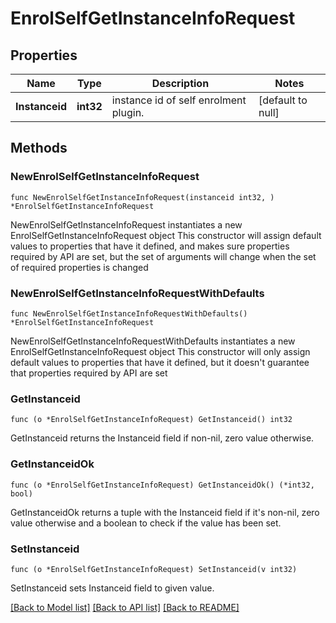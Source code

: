 # EnrolSelfGetInstanceInfoRequest

## Properties

Name | Type | Description | Notes
------------ | ------------- | ------------- | -------------
**Instanceid** | **int32** | instance id of self enrolment plugin. | [default to null]

## Methods

### NewEnrolSelfGetInstanceInfoRequest

`func NewEnrolSelfGetInstanceInfoRequest(instanceid int32, ) *EnrolSelfGetInstanceInfoRequest`

NewEnrolSelfGetInstanceInfoRequest instantiates a new EnrolSelfGetInstanceInfoRequest object
This constructor will assign default values to properties that have it defined,
and makes sure properties required by API are set, but the set of arguments
will change when the set of required properties is changed

### NewEnrolSelfGetInstanceInfoRequestWithDefaults

`func NewEnrolSelfGetInstanceInfoRequestWithDefaults() *EnrolSelfGetInstanceInfoRequest`

NewEnrolSelfGetInstanceInfoRequestWithDefaults instantiates a new EnrolSelfGetInstanceInfoRequest object
This constructor will only assign default values to properties that have it defined,
but it doesn't guarantee that properties required by API are set

### GetInstanceid

`func (o *EnrolSelfGetInstanceInfoRequest) GetInstanceid() int32`

GetInstanceid returns the Instanceid field if non-nil, zero value otherwise.

### GetInstanceidOk

`func (o *EnrolSelfGetInstanceInfoRequest) GetInstanceidOk() (*int32, bool)`

GetInstanceidOk returns a tuple with the Instanceid field if it's non-nil, zero value otherwise
and a boolean to check if the value has been set.

### SetInstanceid

`func (o *EnrolSelfGetInstanceInfoRequest) SetInstanceid(v int32)`

SetInstanceid sets Instanceid field to given value.



[[Back to Model list]](../README.md#documentation-for-models) [[Back to API list]](../README.md#documentation-for-api-endpoints) [[Back to README]](../README.md)


